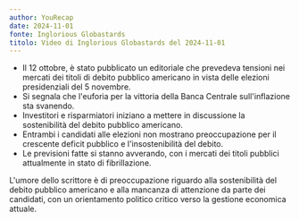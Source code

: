 ```yaml
---
author: YouRecap
date: 2024-11-01
fonte: Inglorious Globastards
titolo: Video di Inglorious Globastards del 2024-11-01
---
```

- Il 12 ottobre, è stato pubblicato un editoriale che prevedeva tensioni nei mercati dei titoli di debito pubblico americano in vista delle elezioni presidenziali del 5 novembre.
- Si segnala che l'euforia per la vittoria della Banca Centrale sull'inflazione sta svanendo.
- Investitori e risparmiatori iniziano a mettere in discussione la sostenibilità del debito pubblico americano.
- Entrambi i candidati alle elezioni non mostrano preoccupazione per il crescente deficit pubblico e l'insostenibilità del debito.
- Le previsioni fatte si stanno avverando, con i mercati dei titoli pubblici attualmente in stato di fibrillazione.

L'umore dello scrittore è di preoccupazione riguardo alla sostenibilità del debito pubblico americano e alla mancanza di attenzione da parte dei candidati, con un orientamento politico critico verso la gestione economica attuale.
